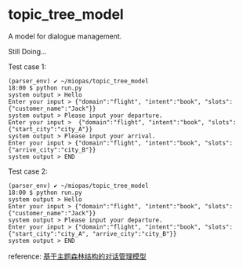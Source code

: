 # topic_tree_model
A model for dialogue management.

Still Doing...

Test case 1:
```console
(parser_env) ✔ ~/miopas/topic_tree_model
18:00 $ python run.py
system output > Hello
Enter your input > {"domain":"flight", "intent":"book", "slots":{"customer_name":"Jack"}}
system output > Please input your departure.
Enter your input >  {"domain":"flight", "intent":"book", "slots":{"start_city":"city_A"}}
system output > Please input your arrival.
Enter your input > {"domain":"flight", "intent":"book", "slots":{"arrive_city":"city_B"}}
system output > END
```

Test case 2:
```
(parser_env) ✔ ~/miopas/topic_tree_model
18:00 $ python run.py
system output > Hello
Enter your input > {"domain":"flight", "intent":"book", "slots":{"customer_name":"Jack"}}
system output > Please input your departure.
Enter your input > {"domain":"flight", "intent":"book", "slots":{"start_city":"city_A", "arrive_city":"city_B"}}
system output > END
```

reference:
[基于主题森林结构的对话管理模型](http://cslt.riit.tsinghua.edu.cn/~fzheng/PAPERS/2003/0303C_ActaAutomatica-TopicForest_WXJ(ZF).pdf)
